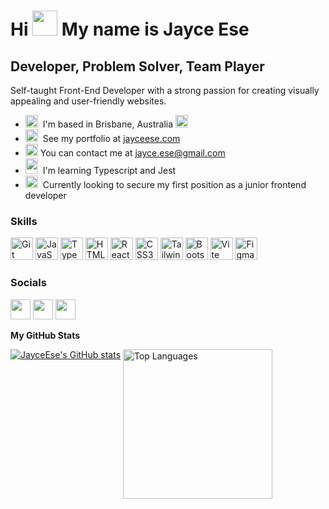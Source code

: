 Hi <img src="https://media.giphy.com/media/KqTUO9OHgAW3jhp9JZ/giphy.gif" data-canonical-src="https://media.giphy.com/media/KqTUO9OHgAW3jhp9JZ/giphy.gif" width="40" height="40" /> My name is Jayce Ese
=================================================================================================================================


Developer, Problem Solver, Team Player
--------------------------------------

Self-taught Front-End Developer with a strong passion for creating visually appealing and user-friendly websites.

* <img src="https://media.giphy.com/media/rcSLJHmBdAMfRJ67bs/giphy.gif" data-canonical-src="https://media.giphy.com/media/rcSLJHmBdAMfRJ67bs/giphy.gif" width="20" height="20" />  I'm based in Brisbane, Australia <img src="https://media.giphy.com/media/qnJAun2dmsDBcz7InN/giphy.gif" data-canonical-src="https://media.giphy.com/media/qnJAun2dmsDBcz7InN/giphy.gif" width="20" height="20" />
* <img src="https://media.giphy.com/media/VdoIFLsMIlwzfKD520/giphy.gif" data-canonical-src="https://media.giphy.com/media/VdoIFLsMIlwzfKD520/giphy.gif" width="20" height="20" />  See my portfolio at [jayceese.com](http://www.jayceese.com/#home)
* <img src="https://media.giphy.com/media/iPRtIf0OlGlSnNfV7W/giphy.gif" data-canonical-src="https://media.giphy.com/media/iPRtIf0OlGlSnNfV7W/giphy.gif" width="20" height="20" /> You can contact me at [jayce.ese@gmail.com](mailto:jayce.ese@gmail.com)
* <img src="https://media.giphy.com/media/MB75OzWrpUMOWfBHg0/giphy.gif" data-canonical-src="https://media.giphy.com/media/MB75OzWrpUMOWfBHg0/giphy.gif" width="20" height="25" />  I'm learning Typescript and Jest
* <img src="https://media.giphy.com/media/jsGnsfacoYCwG7biMT/giphy.gif" data-canonical-src="https://media.giphy.com/media/jsGnsfacoYCwG7biMT/giphy.gif" width="20" height="20" />  Currently looking to secure my first position as a junior frontend developer

### Skills


<p align="left">
<a href="https://git-scm.com/" target="_blank" rel="noreferrer"><img src="https://raw.githubusercontent.com/danielcranney/readme-generator/main/public/icons/skills/git-colored.svg" width="36" height="36" alt="Git" /></a>
<a href="https://developer.mozilla.org/en-US/docs/Web/JavaScript" target="_blank" rel="noreferrer"><img src="https://raw.githubusercontent.com/danielcranney/readme-generator/main/public/icons/skills/javascript-colored.svg" width="36" height="36" alt="JavaScript" /></a>
<a href="https://www.typescriptlang.org/" target="_blank" rel="noreferrer"><img src="https://raw.githubusercontent.com/danielcranney/readme-generator/main/public/icons/skills/typescript-colored.svg" width="36" height="36" alt="TypeScript" /></a>
<a href="https://developer.mozilla.org/en-US/docs/Glossary/HTML5" target="_blank" rel="noreferrer"><img src="https://raw.githubusercontent.com/danielcranney/readme-generator/main/public/icons/skills/html5-colored.svg" width="36" height="36" alt="HTML5" /></a>
<a href="https://reactjs.org/" target="_blank" rel="noreferrer"><img src="https://raw.githubusercontent.com/danielcranney/readme-generator/main/public/icons/skills/react-colored.svg" width="36" height="36" alt="React" /></a>
<a href="https://www.w3.org/TR/CSS/#css" target="_blank" rel="noreferrer"><img src="https://raw.githubusercontent.com/danielcranney/readme-generator/main/public/icons/skills/css3-colored.svg" width="36" height="36" alt="CSS3" /></a>
<a href="https://tailwindcss.com/" target="_blank" rel="noreferrer"><img src="https://raw.githubusercontent.com/danielcranney/readme-generator/main/public/icons/skills/tailwindcss-colored.svg" width="36" height="36" alt="TailwindCSS" /></a>
<a href="https://getbootstrap.com/" target="_blank" rel="noreferrer"><img src="https://raw.githubusercontent.com/danielcranney/readme-generator/main/public/icons/skills/bootstrap-colored.svg" width="36" height="36" alt="Bootstrap" /></a>
<a href="https://vitejs.dev/" target="_blank" rel="noreferrer"><img src="https://raw.githubusercontent.com/danielcranney/readme-generator/main/public/icons/skills/vite-colored.svg" width="36" height="36" alt="Vite" /></a>
<a href="https://www.figma.com/" target="_blank" rel="noreferrer"><img src="https://raw.githubusercontent.com/danielcranney/readme-generator/main/public/icons/skills/figma-colored.svg" width="36" height="36" alt="Figma" /></a>
</p>


### Socials

<p align="left"> <a href="https://www.github.com/JayceEse" target="_blank" rel="noreferrer"><img src="https://raw.githubusercontent.com/danielcranney/readme-generator/main/public/icons/socials/github.svg" width="32" height="32" /></a> <a href="https://www.linkedin.com/in/jayceese" target="_blank" rel="noreferrer"><img src="https://raw.githubusercontent.com/danielcranney/readme-generator/main/public/icons/socials/linkedin.svg" width="32" height="32" /></a> <a href="https://www.stackoverflow.com/users/NzFlash" target="_blank" rel="noreferrer"><img src="https://raw.githubusercontent.com/danielcranney/readme-generator/main/public/icons/socials/stackoverflow.svg" width="32" height="32" /></a></p>

<b>My GitHub Stats</b>

<a href="http://www.github.com/JayceEse"><img src="https://github-readme-stats.vercel.app/api?username=JayceEse&show_icons=true&hide=&count_private=true&title_color=ffffff&text_color=ffffff&icon_color=facc15&bg_color=1e3a8a&hide_border=true&show_icons=true" alt="JayceEse's GitHub stats" /></a>
<a href="https://github.com/JayceEse"><img align="top" src="https://github-readme-stats.vercel.app/api/top-langs/?username=JayceEse&langs_count=10&title_color=ffffff&text_color=ffffff&icon_color=facc15&bg_color=1e3a8a&hide_border=true&locale=en&custom_title=Top%20%Languages" width="239" height="auto" alt="Top Languages" /></a>
